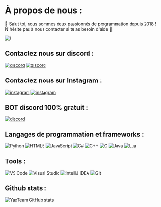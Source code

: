 # À propos de nous :

👋 Salut toi, nous sommes deux passionnés de programmation depuis 2018 ! N'hésite pas à nous contacter si tu as besoin d'aide 🙂

![!](https://i.imgur.com/FsArlWz.png)

## Contactez nous sur discord :
[![discord](https://img.shields.io/badge/discord-roiab-%237289DA)](https://discord.com/users/roiab)
[![discord](https://img.shields.io/badge/discord-m4t.-%237289DA)](https://discord.com/users/m4t.)

## Contactez nous sur Instagram :
[![instagram](https://img.shields.io/badge/instagram-piou-%23E4405F)](https://www.instagram.com/piou) 
[![instagram](https://img.shields.io/badge/instagram-m4t__yu-%23E4405F)](https://www.instagram.com/m4t_yu)

## BOT discord 100% gratuit : 
 [![discord](https://img.shields.io/badge/discord-yaebot-%237289DA)](discord.gg/yaebot)

## Langages de programmation et frameworks : 
![Python](https://skillicons.dev/icons?i=python)
![HTML5](https://skillicons.dev/icons?i=html)
![JavaScript](https://skillicons.dev/icons?i=javascript)
![C#](https://skillicons.dev/icons?i=c#)
![C++](https://skillicons.dev/icons?i=cpp)
![C](https://skillicons.dev/icons?i=c)
![Java](https://skillicons.dev/icons?i=java)
![Lua](https://skillicons.dev/icons?i=lua)

## Tools :
![VS Code](https://skillicons.dev/icons?i=vscode)
![Visual Studio](https://skillicons.dev/icons?i=visualstudio)
![IntelliJ IDEA](https://skillicons.dev/icons?i=idea)
![Git](https://skillicons.dev/icons?i=git)

## Github stats :
![YaeTeam GitHub stats](https://github-readme-stats.vercel.app/api?username=yaed3v&show_icons=true&theme=radical)
